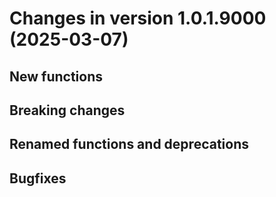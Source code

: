<!-- NEWS.md was auto-generated by NEWS.Rmd. Please DO NOT edit by hand!-->

# Changes in version 1.0.1.9000 (2025-03-07)

## New functions

## Breaking changes

## Renamed functions and deprecations

## Bugfixes
